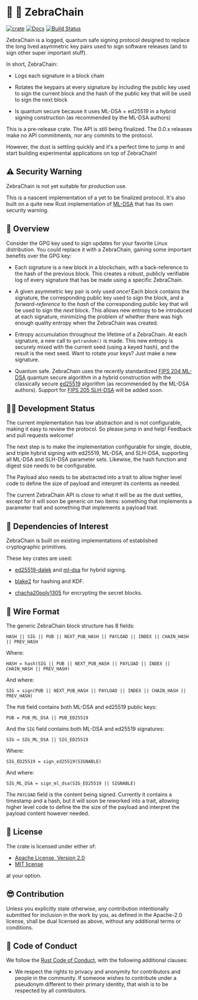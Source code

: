 # 🦓 🔗 ZebraChain

[![crate][crate-image]][crate-link]
[![Docs][docs-image]][docs-link]
[![Build Status](https://github.com/zebrafactory/zebrachain/actions/workflows/rust.yml/badge.svg)](https://github.com/zebrafactory/zebrachain/actions)

ZebraChain is a logged, quantum safe signing protocol designed to replace the long lived asymmetric
key pairs used to sign software releases (and to sign other super important stuff).

In short, ZebraChain:

* Logs each signature in a block chain

* Rotates the keypairs at every signature by including the public key used to sign the current
block and the hash of the public key that will be used to sign the next block

* Is quantum secure because it uses ML-DSA + ed25519 in a hybrid signing construction (as
recommended by the ML-DSA authors)

This is a pre-release crate. The API is still being finalized. The 0.0.x releases make no API commitments, nor any
commits to the protocol.

However, the dust is settling quickly and it's a perfect time to jump in and start building
experimental applications on top of ZebraChain!

## ⚠️ Security Warning

ZebraChain is not yet suitable for production use.

This is a nascent implementation of a yet to be finalized protocol. It's also built on a quite new
Rust implementation of [ML-DSA](https://github.com/RustCrypto/signatures/tree/master/ml-dsa) that
has its own security warning.

## 🦓 Overview

Consider the GPG key used to sign updates for your favorite Linux distribution.  You could replace
it with a ZebraChain, gaining some important benefits over the GPG key:

* Each signature is a new block in a blockchain, with a back-reference to the hash of the previous
block.  This creates a robust, publicly verifiable log of every signature that has be made using a
specific ZebraChain.

* A given asymmetric key pair is only used *once!* Each block contains the signature, the
corresponding public key used to sign the block, and a *forward-reference* to the *hash* of the
corresponding public key that will be used to sign the *next* block. This allows new entropy to be
introduced at each signature, minimizing the problem of whether there was high enough quality
entropy when the ZebraChain was created.

* Entropy accumulation throughout the lifetime of a ZebraChain. At each signature, a new call to
`getrandom()` is made. This new entropy is securely mixed with the current seed (using a keyed
hash), and the result is the next seed. Want to rotate your keys? Just make a new signature.

* Quantum safe. ZebraChain uses the recently standardized
[FIPS 204 ML-DSA](https://csrc.nist.gov/pubs/fips/204/final) quantum secure algorithm in a hybrid
construction with the classically secure [ed25519](https://ed25519.cr.yp.to/) algorithm (as
recommended by the ML-DSA authors). Support for
[FIPS 205 SLH-DSA](https://csrc.nist.gov/pubs/fips/205/final) will be added soon.

## 🧑‍🏭 Development Status

The current implementation has low abstraction and is not configurable, making it easy to review the
protocol. So please jump in and help! Feedback and pull requests welcome!

The next step is to make the implementation configurable for single, double, and triple hybrid
signing with ed25519, ML-DSA, and SLH-DSA, supporting all ML-DSA and SLH-DSA parameter sets.
Likewise, the hash function and digest size needs to be configurable.

The Payload also needs to be abstracted into a trait to allow higher level code to define the size
of payload and interpret its contents as needed.

The current ZebraChain API is close to what it will be as the dust settles, except for it will
soon be generic on two items: something that implements a parameter trait and something that
implements a payload trait.

## 🦀 Dependencies of Interest

ZebraChain is built on existing implementations of established cryptographic primitives.

These key crates are used:

* [ed25519-dalek](https://crates.io/crates/ed25519-dalek) and [ml-dsa](https://crates.io/crates/ml-dsa) for hybrid signing.

* [blake2](https://crates.io/crates/blake2) for hashing and KDF.

* [chacha20poly1305](https://crates.io/crates/chacha20poly1305) for encrypting the secret blocks.

## 🔗 Wire Format

The generic ZebraChain block structure has 8 fields:

```
HASH || SIG || PUB || NEXT_PUB_HASH || PAYLOAD || INDEX || CHAIN_HASH || PREV_HASH
```

Where:

```
HASH = hash(SIG || PUB || NEXT_PUB_HASH || PAYLOAD || INDEX || CHAIN_HASH || PREV_HASH)
```

And where:

```
SIG = sign(PUB || NEXT_PUB_HASH || PAYLOAD || INDEX || CHAIN_HASH || PREV_HASH)
```

The `PUB` field contains both ML-DSA and ed25519 public keys:

```
PUB = PUB_ML_DSA || PUB_ED25519
```

And the `SIG` field contains both ML-DSA and ed25519 signatures:

```
SIG = SIG_ML_DSA || SIG_ED25519
```

Where:

```
SIG_ED25519 = sign_ed25519(SIGNABLE)
```

And where:

```
SIG_ML_DSA = sign_ml_dsa(SIG_ED25519 || SIGNABLE)
```

The `PAYLOAD` field is the content being signed. Currently it contains a timestamp and a hash,
but it will soon be reworked into a trait, allowing higher level code to define the the size of
the payload and interpret the payload content however needed.

## 📜 License

The crate is licensed under either of:

* [Apache License, Version 2.0](http://www.apache.org/licenses/LICENSE-2.0)
* [MIT license](http://opensource.org/licenses/MIT)

at your option.

## 😎 Contribution

Unless you explicitly state otherwise, any contribution intentionally submitted
for inclusion in the work by you, as defined in the Apache-2.0 license, shall be
dual licensed as above, without any additional terms or conditions.

## 🖖 Code of Conduct

We follow the [Rust Code of Conduct](http://www.rust-lang.org/conduct.html),
with the following additional clauses:

* We respect the rights to privacy and anonymity for contributors and people in
  the community.  If someone wishes to contribute under a pseudonym different to
  their primary identity, that wish is to be respected by all contributors.

[crate-image]: https://img.shields.io/crates/v/zf-zebrachain?logo=rust
[crate-link]: https://crates.io/crates/zf-zebrachain
[docs-image]: https://docs.rs/zf-zebrachain/badge.svg
[docs-link]: https://docs.rs/zf-zebrachain
